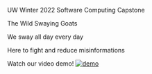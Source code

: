 UW Winter 2022 Software Computing Capstone

The Wild Swaying Goats

We sway all day every day

Here to fight and reduce misinformations

Watch our video demo! [![demo](https://img.youtube.com/vi/eUbmqYk03BA/maxresdefault.jpg)](https://www.youtube.com/watch?v=eUbmqYk03BA)

